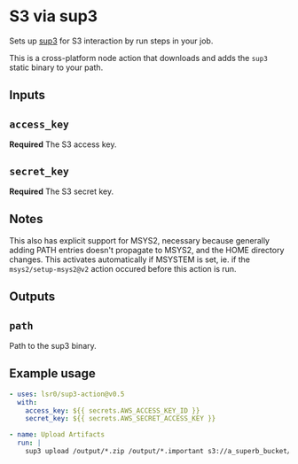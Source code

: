 # S3 via sup3

Sets up [sup3](https://github.com/lsr0/sup3) for S3 interaction by run steps in your job.

This is a cross-platform node action that downloads and adds the `sup3` static binary to your path.

## Inputs

## `access_key`

**Required** The S3 access key.

## `secret_key`

**Required** The S3 secret key.

## Notes

This also has explicit support for MSYS2, necessary because generally adding PATH entries doesn't propagate to MSYS2, and the HOME directory changes. This activates automatically if MSYSTEM is set, ie. if the `msys2/setup-msys2@v2` action occured before this action is run.

## Outputs

## `path`

Path to the sup3 binary.

## Example usage

```yml
- uses: lsr0/sup3-action@v0.5
  with:
    access_key: ${{ secrets.AWS_ACCESS_KEY_ID }}
    secret_key: ${{ secrets.AWS_SECRET_ACCESS_KEY }}

- name: Upload Artifacts
  run: |
    sup3 upload /output/*.zip /output/*.important s3://a_superb_bucket/some_path/

```


